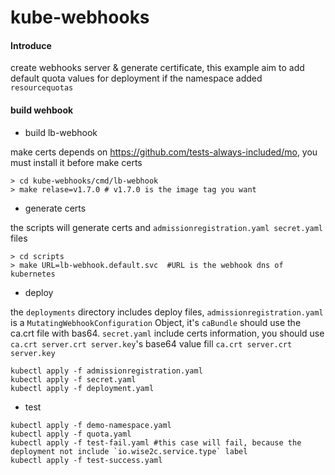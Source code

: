 # kube-webhooks

#### Introduce
create webhooks server & generate certificate, this example aim to add default quota values for deployment if the namespace added `resourcequotas`

#### build wehbook

- build lb-webhook

make certs depends on https://github.com/tests-always-included/mo, you must install it before make certs 
```
> cd kube-webhooks/cmd/lb-webhook
> make relase=v1.7.0 # v1.7.0 is the image tag you want
```

- generate certs

the scripts will generate certs and `admissionregistration.yaml secret.yaml` files
```
> cd scripts
> make URL=lb-webhook.default.svc  #URL is the webhook dns of kubernetes
```

- deploy

the `deployments` directory  includes deploy files,
`admissionregistration.yaml` is a `MutatingWebhookConfiguration` Object, it's `caBundle` should use the ca.crt file with bas64.
`secret.yaml` include certs information, you should use `ca.crt server.crt server.key`'s base64 value fill `ca.crt server.crt server.key`

```
kubectl apply -f admissionregistration.yaml
kubectl apply -f secret.yaml
kubectl apply -f deployment.yaml
```

- test

```
kubectl apply -f demo-namespace.yaml
kubectl apply -f quota.yaml
kubectl apply -f test-fail.yaml #this case will fail, because the deployment not include `io.wise2c.service.type` label
kubectl apply -f test-success.yaml   
```